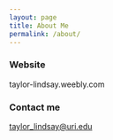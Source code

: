 ```yaml
---
layout: page
title: About Me
permalink: /about/
---
```


### Website 

taylor-lindsay.weebly.com 

### Contact me

[taylor_lindsay@uri.edu](mailto:email@domain.com)
